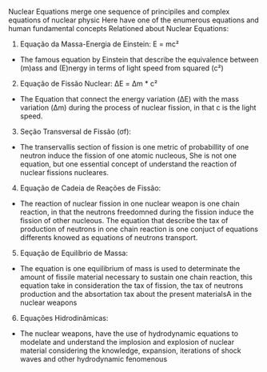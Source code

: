 Nuclear Equations merge one sequence of principiles and complex equations of nuclear physic
Here have one of the enumerous equations and human fundamental concepts
Relationed about Nuclear Equations:

1. Equação da Massa-Energia de Einstein:
E = mc²
- The famous equation by Einstein that describe the equivalence between (m)ass and (E)nergy
   in terms of light speed from squared (c²)
 
2. Equação de Fissão Nuclear:
ΔE = Δm * c²
- The Equation that connect the energy variation (ΔE) with the mass variation (Δm)
   during the process of nuclear fission, in that c is the light speed.
 
3. Seção Transversal de Fissão (σf):
- The transervallis section of fission is one metric of probabillity of one neutron induce
   the fission of one atomic nucleous, She is not one equation,
    but one essential concept of understand the reaction of nuclear fissions nucleares.

4. Equação de Cadeia de Reações de Fissão:
-  The reaction of nuclear fission in one nuclear weapon is one chain reaction,
    in that the neutrons freedomned during the fission induce the fission of other nucleous.
     The equation that describe the tax of production of neutrons in one chain reaction
      is one conjuct of equations differents knowed as equations of neutrons transport.                        


5. Equação de Equilíbrio de Massa:
- The equation is one equilibrium of mass is used to determinate the amount of fissile material
   necessary to sustain one chain reaction, this equation take in consideration the tax of fission,
    the tax of neutrons production and the absortation tax about the present materialsA
     in the nuclear weapons  
 
6. Equações Hidrodinâmicas:
- The nuclear weapons, have the use of hydrodynamic equations to modelate and understand
   the implosion and explosion of nuclear material considering the knowledge, expansion,
    iterations of shock waves and other hydrodynamic fenomenous
